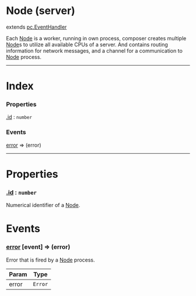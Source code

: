 # Node (server)
extends [pc.EventHandler]

Each [Node] is a worker, running in own process, composer creates multiple [Node]s to utilize all available CPUs of a server. And contains routing information for network messages, and a channel for a communication to [Node] process.

---

# Index

### Properties

<a href='#property_id'>.id</a> : `number`  

### Events

<a href='#event_error'>error</a> => (error)  



---


# Properties

<a name='property_id'></a>
### <a href='#property_id'>.id</a> : `number`  
Numerical identifier of a [Node].



# Events

<a name='event_error'></a>
### <a href='#event_error'>error</a> [event] => (error)  
Error that is fired by a [Node] process.

| Param | Type |
| --- | --- |
| error | `Error` |  




[pc.EventHandler]: https://developer.playcanvas.com/en/api/pc.EventHandler.html  
[Node]: ./Node.md  
